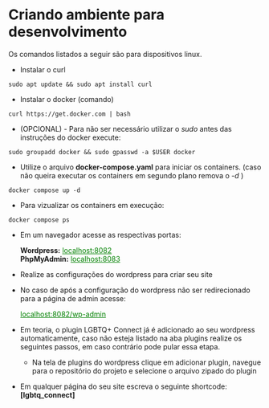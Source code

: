 # Criando ambiente para desenvolvimento

Os comandos listados a seguir são para dispositivos linux.

- Instalar o curl
```
sudo apt update && sudo apt install curl
```

- Instalar o docker (comando)
```
curl https://get.docker.com | bash
```

- (OPCIONAL) - Para não ser necessário utilizar o *sudo* antes das instruções do docker execute:

```
sudo groupadd docker && sudo gpasswd -a $USER docker
```

- Utilize o arquivo **docker-compose.yaml** para iniciar os containers. (caso não queira executar os containers em segundo plano remova o *-d* )
```
docker compose up -d
```

- Para vizualizar os containers em execução:

```
docker compose ps
```

- Em um navegador acesse as respectivas portas:

    <p>
    <strong>Wordpress:</strong>
    <a href="http://localhost:8082" style="color: green; display: inline;" target="_blank">localhost:8082</a><br>
    <strong>PhpMyAdmin:</strong>
    <a href="http://localhost:8083" style="color: green; display: inline;" target="_blank">localhost:8083</a>
    </p>


- Realize as configurações do wordpress para criar seu site

- No caso de após a configuração do wordpress não ser redirecionado para a página de admin acesse:

    <a href="http://localhost:8082/wp-admin" style="color: green;" target="_blank">localhost:8082/wp-admin</a>

- Em teoria, o plugin LGBTQ+ Connect já é adicionado ao seu wordpress automaticamente, caso não esteja listado na aba plugins realize os seguintes passos, em caso contrário pode pular essa etapa.
    
    * Na tela de plugins do wordpress clique em adicionar plugin, navegue para o repositório do projeto e selecione o arquivo zipado do plugin

- Em qualquer página do seu site escreva o seguinte shortcode: **[lgbtq_connect]**